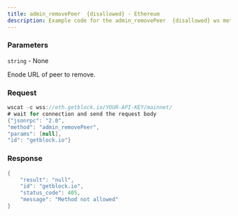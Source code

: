 ```yaml
---
title: admin_removePeer  {disallowed} - Ethereum
description: Example code for the admin_removePeer  {disallowed} ws method. Сomplete guide on how to use admin_removePeer  {disallowed} ws in GetBlock.io Web3 documentation.
---
```


### Parameters


`string` - None

Enode URL of peer to remove.

### Request

``` java
wscat -c wss://eth.getblock.io/YOUR-API-KEY/mainnet/ 
# wait for connection and send the request body 
{"jsonrpc": "2.0",
"method": "admin_removePeer",
"params": [null],
"id": "getblock.io"}
```

###  Response

``` java
{
    "result": "null",
    "id": "getblock.io",
    "status_code": 405,
    "message": "Method not allowed"
}
```

